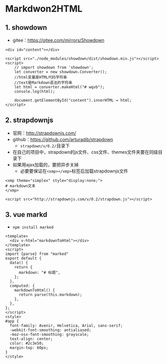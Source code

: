 # Markdwon2HTML

## 1. showdown

* gitee：<https://gitee.com/mirrors/Showdown>

```
<div id="content"></div>

<script src="./node_modules/showdown/dist/showdown.min.js"></script>
<script>
    // import showdown from 'showdown';
    let converter = new showdown.Converter();
    //html变量是HTML代码字符串
    //text是Markdown语法的字符串
    let html = converter.makeHtml("# wqvb");
    console.log(html);

    document.getElementById("content").innerHTML = html;
</script>
```

## 2. strapdownjs

* 官网：<http://strapdownjs.com/>
* github：<https://github.com/arturadib/strapdown>
    * `strapdown/v/0.2/`目录下
* 在自己的项目中，strapdown的js文件、css文件、themes文件夹要在同级目录下
* 如果用ajax加载的，要把异步关掉
    * 必要要保证在`<xmp></xmp>`标签后加载strapdownjs文件

```
<xmp theme="simplex" style="display:none;">
# markdown文本
</xmp>

<script src="http://strapdownjs.com/v/0.2/strapdown.js"></script>
```

## 3. vue markd

* `npm install marked`

```
<template>
  <div v-html="markdownToHtml"></div>
</template>
<script>
import {parse} from "marked"
export default {
  data() {
    return {
      markdown: "# 标题",
    };
  },
  computed: {
    markdownToHtml() {
      return parse(this.markdown);
    },
  },
};
</script>
<style>
#app {
  font-family: Avenir, Helvetica, Arial, sans-serif;
  -webkit-font-smoothing: antialiased;
  -moz-osx-font-smoothing: grayscale;
  text-align: center;
  color: #2c3e50;
  margin-top: 60px;
}
</style>
```


